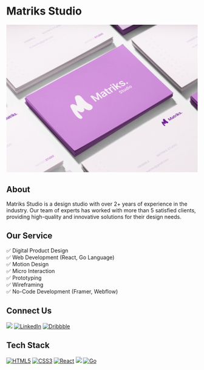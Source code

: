 # Matriks Studio
<p align="center">
  <img src="./Cover.png">
</p>

## About
Matriks Studio is a design studio with over 2+ years of experience in the industry. Our team of experts has worked with more than 5 satisfied clients, providing high-quality and innovative solutions for their design needs.

## Our Service
✅ Digital Product Design<br/>
✅ Web Development (React, Go Language)<br/>
✅ Motion Design<br/>
✅ Micro Interaction<br/>
✅ Prototyping<br/>
✅ Wireframing<br/>
✅ No-Code Development (Framer, Webflow)

## Connect Us
[<img src="https://edent.github.io/SuperTinyIcons/images/svg/instagram.svg" width="30">](https://www.instagram.com/matriks.studio/)
[<img src="https://edent.github.io/SuperTinyIcons/images/svg/linkedin.svg" width="30" title="LinkedIn" />](https://www.linkedin.com/company/matriks-studio/)
[<img src="https://edent.github.io/SuperTinyIcons/images/svg/dribbble.svg" width="30" title="Dribbble" />](https://dribbble.com/matriksstudio)

## Tech Stack
[<img src="https://edent.github.io/SuperTinyIcons/images/svg/html5.svg" width="30" title="HTML5" />](https://www.w3schools.com/TAGS/default.asp)
[<img src="https://edent.github.io/SuperTinyIcons/images/svg/css3.svg" width="30" title="CSS3"/>](https://www.w3schools.com/cssref/index.php)
[<img src="https://edent.github.io/SuperTinyIcons/images/svg/react.svg" width="30" title="React" />](https://reactjs.org/docs/getting-started.html)
[<img src="https://cdn.jsdelivr.net/gh/devicons/devicon/icons/tailwindcss/tailwindcss-plain.svg" width="30" />](https://tailwindcss.com/docs/installation)
[<img src="https://edent.github.io/SuperTinyIcons/images/svg/go.svg" width="30" title="Go" />](https://go.dev/)

